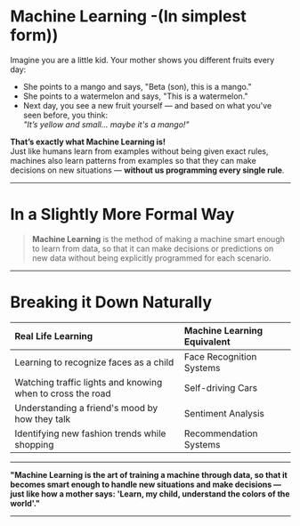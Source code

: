 # Machine Learning -(In simplest form))

Imagine you are a little kid. Your mother shows you different fruits every day:

- She points to a mango and says, "Beta (son), this is a mango."
- She points to a watermelon and says, "This is a watermelon."
- Next day, you see a new fruit yourself — and based on what you've seen before, you think:  
  *"It’s yellow and small... maybe it's a mango!"*

**That’s exactly what Machine Learning is!**  
Just like humans learn from examples without being given exact rules, machines also learn patterns from examples so that they can make decisions on new situations — **without us programming every single rule**.

---

# In a Slightly More Formal Way

> **Machine Learning** is the method of making a machine smart enough to learn from data, so that it can make decisions or predictions on new data without being explicitly programmed for each scenario.

---

# Breaking it Down Naturally

| Real Life Learning | Machine Learning Equivalent |  
|:---|:---|  
| Learning to recognize faces as a child | Face Recognition Systems |  
| Watching traffic lights and knowing when to cross the road | Self-driving Cars |  
| Understanding a friend's mood by how they talk | Sentiment Analysis |  
| Identifying new fashion trends while shopping | Recommendation Systems |

---

**"Machine Learning is the art of training a machine through data, so that it becomes smart enough to handle new situations and make decisions — just like how a mother says: 'Learn, my child, understand the colors of the world'."**

---